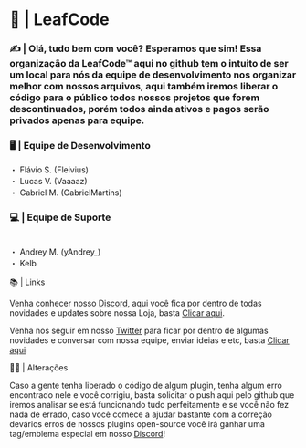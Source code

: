 # 💜 | LeafCode 

### ✍️ | Olá, tudo bem com você? Esperamos que sim! Essa organização da LeafCode™ aqui no github tem o intuito de ser um local para nós da equipe de desenvolvimento nos organizar melhor com nossos arquivos, aqui também iremos liberar o código para o público todos nossos projetos que forem descontinuados, porém todos ainda ativos e pagos serão privados apenas para equipe.


### 🖥️ | Equipe de Desenvolvimento

・ Flávio S. (Fleivius)
</br>
・ Lucas V. (Vaaaaz)
</br>
・ Gabriel M. (GabrielMartins)

### 💻 | Equipe de Suporte

</br>
・ Andrey M. (yAndrey_) 
</br>
・ Kelb
</br>

📚 | Links

Venha conhecer nosso [Discord](https://discord.gg/5MFcjB9NC4), aqui você fica por dentro de todas novidades e updates sobre nossa Loja, basta [Clicar aqui](https://discord.gg/5MFcjB9NC4).

Venha nos seguir em nosso [Twitter](https://twitter.com/leafcodebr) para ficar por dentro de algumas novidades e conversar com nossa equipe, enviar ideias e etc, basta [Clicar aqui](https://twitter.com/leafcodebr)



👩‍💻 | Alterações

Caso a gente tenha liberado o código de algum plugin, tenha algum erro encontrado nele e você corrigiu, basta solicitar o push aqui pelo github que iremos analisar se está funcionando tudo perfeitamente e se você não fez nada de errado, caso você comece a ajudar bastante com a correção devários erros de nossos plugins open-source você irá ganhar uma tag/emblema especial em nosso [Discord](https://discord.gg/5MFcjB9NC4)! 

